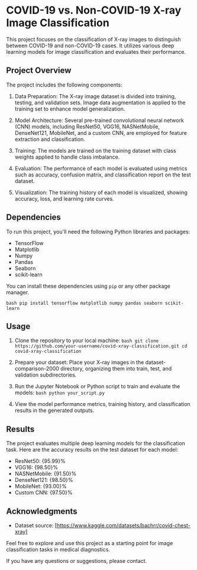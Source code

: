 
# COVID-19 vs. Non-COVID-19 X-ray Image Classification

This project focuses on the classification of X-ray images to distinguish between COVID-19 and non-COVID-19 cases. It utilizes various deep learning models for image classification and evaluates their performance.

## Project Overview

The project includes the following components:

1. Data Preparation: The X-ray image dataset is divided into training, testing, and validation sets. Image data augmentation is applied to the training set to enhance model generalization.

2. Model Architecture: Several pre-trained convolutional neural network (CNN) models, including ResNet50, VGG16, NASNetMobile, DenseNet121, MobileNet, and a custom CNN, are employed for feature extraction and classification.

3. Training: The models are trained on the training dataset with class weights applied to handle class imbalance.

4. Evaluation: The performance of each model is evaluated using metrics such as accuracy, confusion matrix, and classification report on the test dataset.

5. Visualization: The training history of each model is visualized, showing accuracy, loss, and learning rate curves.

## Dependencies

To run this project, you'll need the following Python libraries and packages:

- TensorFlow
- Matplotlib
- Numpy
- Pandas
- Seaborn
- scikit-learn

You can install these dependencies using `pip` or any other package manager.

```bash pip install tensorflow matplotlib numpy pandas seaborn scikit-learn```

## Usage

1. Clone the repository to your local machine:
```bash git clone https://github.com/your-username/covid-xray-classification.git cd covid-xray-classification```

2. Prepare your dataset:
Place your X-ray images in the dataset-comparison-2000 directory, organizing them into train, test, and validation subdirectories.

3. Run the Jupyter Notebook or Python script to train and evaluate the models:
```bash python your_script.py```

4. View the model performance metrics, training history, and classification results in the generated outputs.

## Results

The project evaluates multiple deep learning models for the classification task. Here are the accuracy results on the test dataset for each model:

- ResNet50: {95.99}%
- VGG16: {98.50}%
- NASNetMobile: {91.50}%
- DenseNet121: {98.50}%
- MobileNet: {93.00}%
- Custom CNN: {97.50}%

## Acknowledgments

- Dataset source: [https://www.kaggle.com/datasets/bachrr/covid-chest-xray]

Feel free to explore and use this project as a starting point for image classification tasks in medical diagnostics.

If you have any questions or suggestions, please contact.

